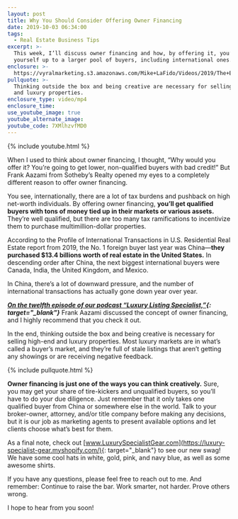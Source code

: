 ```yaml
---
layout: post
title: Why You Should Consider Offering Owner Financing
date: 2019-10-03 06:34:00
tags:
  - Real Estate Business Tips
excerpt: >-
  This week, I’ll discuss owner financing and how, by offering it, you’ll open
  yourself up to a larger pool of buyers, including international ones.
enclosure: >-
  https://vyralmarketing.s3.amazonaws.com/Mike+LaFido/Videos/2019/The+Benefits+Of+Owner+Financing+_+Luxury+Listing+Specialist.mp4
pullquote: >-
  Thinking outside the box and being creative are necessary for selling high-end
  and luxury properties.
enclosure_type: video/mp4
enclosure_time:
use_youtube_image: true
youtube_alternate_image:
youtube_code: 7XMlhzvfMD0
---
```


{% include youtube.html %}

When I used to think about owner financing, I thought, “Why would you offer it? You’re going to get lower, non-qualified buyers with bad credit\!” But Frank Aazami from Sotheby’s Realty opened my eyes to a completely different reason to offer owner financing.

You see, internationally, there are a lot of tax burdens and pushback on high net-worth individuals. By offering owner financing, **you’ll get qualified buyers with tons of money tied up in their markets or various assets.** They’re well qualified, but there are too many tax ramifications to incentivize them to purchase multimillion-dollar properties.

According to the Profile of International Transactions in U.S. Residential Real Estate report from 2019, the No. 1 foreign buyer last year was China—**they purchased $13.4 billions worth of real estate in the United States.** In descending order after China, the next biggest international buyers were Canada, India, the United Kingdom, and Mexico.

In China, there’s a lot of downward pressure, and the number of international transactions has actually gone down year over year.

***[On the twelfth episode of our podcast “Luxury Listing Specialist,”](https://luxurylisting.podbean.com/e/creative-financing-in-luxury-real-estate-wfrank-aazami/){: target="_blank"}*** Frank Aazami discussed the concept of owner financing, and I highly recommend that you check it out.

In the end, thinking outside the box and being creative is necessary for selling high-end and luxury properties. Most luxury markets are in what’s called a buyer’s market, and they’re full of stale listings that aren’t getting any showings or are receiving negative feedback.&nbsp;

{% include pullquote.html %}

**Owner financing is just one of the ways you can think creatively.** Sure, you may get your share of tire-kickers and unqualified buyers, so you’ll have to do your due diligence. Just remember that it only takes one qualified buyer from China or somewhere else in the world. Talk to your broker-owner, attorney, and/or title company before making any decisions, but it is our job as marketing agents to present available options and let clients choose what’s best for them.

As a final note, check out [www.LuxurySpecialistGear.com](https://luxury-specialist-gear.myshopify.com/){: target="_blank"} to see our new swag\! We have some cool hats in white, gold, pink, and navy blue, as well as some awesome shirts.

If you have any questions, please feel free to reach out to me. And remember: Continue to raise the bar. Work smarter, not harder. Prove others wrong.

I hope to hear from you soon\!<br>&nbsp;

&nbsp;